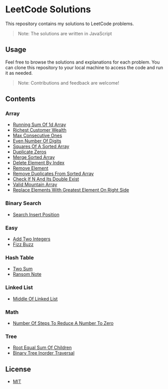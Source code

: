# LeetCode Solutions

This repository contains my solutions to LeetCode problems.

> Note: The solutions are written in JavaScript

## Usage

Feel free to browse the solutions and explanations for each problem. You can clone this repository to your local machine to access the code and run it as needed.

> Note: Contributions and feedback are welcome!

## Contents

### Array

- [Running Sum Of 1d Array](./array/running-sum-of-1d-array.js)
- [Richest Customer Wealth](./array/richest-customer-wealth.js)
- [Max Consecutive Ones](./array/max-consecutive-ones.js)
- [Even Number Of Digits](./array/even-number-of-digits.js)
- [Squares Of A Sorted Array](./array/squares-of-a-sorted-array.js)
- [Duplicate Zeros](./array/duplicate-zeros.js)
- [Merge Sorted Array](./array/merge-sorted-array.js)
- [Delete Element By Index](./array/delete-element-by-index.js)
- [Remove Element](./array/remove-element.js)
- [Remove Duplicates From Sorted Array](./array/remove-duplicates-from-sorted-array.js)
- [Check If N And Its Double Exist](./array/check-if-n-and-its-double-exist.js)
- [Valid Mountain Array](./array/valid-mountain-array.js)
- [Replace Elements With Greatest Element On Right Side](./array/replace-elements-with-greatest.js)

### Binary Search

- [Search Insert Position](./binary-search/search-insert-position.js)

### Easy

- [Add Two Integers](./easy/add-two-integers.js)
- [Fizz Buzz](./easy/fizz-buzz.js)

### Hash Table

- [Two Sum](./hash-table/two-sum.js)
- [Ransom Note](./hash-table/ransom-note.js)

### Linked List

- [Middle Of Linked List](./linked-list/middle-of-linked-list.js)

### Math

- [Number Of Steps To Reduce A Number To Zero](./math/number-of-steps-to-reduce-a-number-to-zero.js)

### Tree

- [Root Equal Sum Of Children](./tree/root-equal-sum-of-children.js)
- [Binary Tree Inorder Traversal](./tree/binary-tree-inorder-traversal.js)

## License

- [MIT](LICENSE.md)
